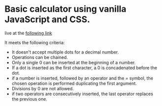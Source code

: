 # Basic calculator using vanilla JavaScript and CSS.

live at the [following link](https://github.com/cinthyasjourney/calculator)

It meets the following criteria: 
* It doesn't accept multiple dots for a decimal number.
* Operations can be chained.
* Only a single 0 can be inserted at the beginning of a number.
* If a dot is inserted as the first character, a 0 is concadenated before the dot.
* if a number is inserted, followed by an operator and the = symbol, the chosen operation is performed duplicating the first argument.
* Divisions by 0 are not allowed.
* if two operators are consecutively inserted, the last operator replaces the previous one.
